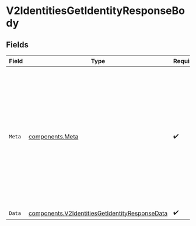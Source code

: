 # V2IdentitiesGetIdentityResponseBody


## Fields

| Field                                                                                                                                                                                                                                                           | Type                                                                                                                                                                                                                                                            | Required                                                                                                                                                                                                                                                        | Description                                                                                                                                                                                                                                                     |
| --------------------------------------------------------------------------------------------------------------------------------------------------------------------------------------------------------------------------------------------------------------- | --------------------------------------------------------------------------------------------------------------------------------------------------------------------------------------------------------------------------------------------------------------- | --------------------------------------------------------------------------------------------------------------------------------------------------------------------------------------------------------------------------------------------------------------- | --------------------------------------------------------------------------------------------------------------------------------------------------------------------------------------------------------------------------------------------------------------- |
| `Meta`                                                                                                                                                                                                                                                          | [components.Meta](../../models/components/meta.md)                                                                                                                                                                                                              | :heavy_check_mark:                                                                                                                                                                                                                                              | Metadata object included in every API response. This provides context about the request and is essential for debugging, audit trails, and support inquiries. The `requestId` is particularly important when troubleshooting issues with the Unkey support team. |
| `Data`                                                                                                                                                                                                                                                          | [components.V2IdentitiesGetIdentityResponseData](../../models/components/v2identitiesgetidentityresponsedata.md)                                                                                                                                                | :heavy_check_mark:                                                                                                                                                                                                                                              | N/A                                                                                                                                                                                                                                                             |